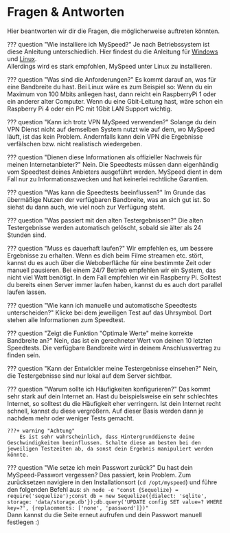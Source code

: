 # Fragen & Antworten
Hier beantworten wir dir die Fragen, die möglicherweise auftreten könnten.

??? question "Wie installiere ich MySpeed?"
    Je nach Betriebssystem ist diese Anleitung unterschiedlich. Hier findest du die Anleitung für [Windows](/setup/windows) und [Linux](/setup/linux).  
    Allerdings wird es stark empfohlen, MySpeed unter Linux zu installieren.

??? question "Was sind die Anforderungen?"
    Es kommt darauf an, was für eine Bandbreite du hast. Bei Linux wäre es zum Beispiel so:
    Wenn du ein Maximum von 100 Mbits anliegen hast, dann reicht ein RaspberryPi 1 oder ein anderer alter Computer.
    Wenn du eine Gbit-Leitung hast, wäre schon ein Raspberry Pi 4 oder ein PC mit 1Gbit LAN Support wichtig.

??? question "Kann ich trotz VPN MySpeed verwenden?"
    Solange du dein VPN Dienst nicht auf demselben System nutzt wie auf dem, wo MySpeed läuft, ist das kein Problem.
    Andernfalls kann dein VPN die Ergebnisse verfälschen bzw. nicht realistisch wiedergeben.

??? question "Dienen diese Informationen als offizieller Nachweis für meinen Internetanbieter?"
    Nein. Die Speedtests müssen dann eigenhändig vom Speedtest deines Anbieters ausgeführt werden.
    MySpeed dient in dem Fall nur zu Informationszwecken und hat keinerlei rechtliche Garantien.

??? question "Was kann die Speedtests beeinflussen?"
    Im Grunde das übermäßige Nutzen der verfügbaren Bandbreite, was an sich gut ist. So siehst du dann auch, wie viel noch zur Verfügung steht.

??? question "Was passiert mit den alten Testergebnissen?"
    Die alten Testergebnisse werden automatisch gelöscht, sobald sie älter als 24 Stunden sind.

??? question "Muss es dauerhaft laufen?"
    Wir empfehlen es, um bessere Ergebnisse zu erhalten. Wenn es dich beim Filme streamen etc. stört, 
    kannst du es auch über die Weboberfläche für eine bestimmte Zeit oder manuell pausieren.
    Bei einem 24/7 Betrieb empfehlen wir ein System, das nicht viel Watt benötigt. In dem Fall empfehlen wir ein Raspberry Pi.
    Solltest du bereits einen Server immer laufen haben, kannst du es auch dort parallel laufen lassen.

??? question "Wie kann ich manuelle und automatische Speedtests unterscheiden?"
    Klicke bei dem jeweiligen Test auf das Uhrsymbol. Dort stehen alle Informationen zum Speedtest.

??? question "Zeigt die Funktion "Optimale Werte" meine korrekte Bandbreite an?"
    Nein, das ist ein gerechneter Wert von deinen 10 letzten Speedtests. Die verfügbare Bandbreite wird in deinem Anschlussvertrag zu finden sein.

??? question "Kann der Entwickler meine Testergebnisse einsehen?"
    Nein, die Testergebnisse sind nur lokal auf dem Server sichtbar.

??? question "Warum sollte ich Häufigkeiten konfigurieren?"
    Das kommt sehr stark auf dein Internet an. Hast du beispielsweise ein sehr schlechtes Internet, so solltest du die Häufigkeit eher verringern. Ist dein Internet recht schnell, kannst du diese vergrößern. Auf dieser Basis werden dann je nachdem mehr oder weniger Tests gemacht.  
    
    ???+ warning "Achtung"
        Es ist sehr wahrscheinlich, dass Hintergrunddienste deine Geschwindigkeiten beeinflussen. Schalte diese am besten bei den jeweiligen Testzeiten ab, da sonst dein Ergebnis manipuliert werden könnte.

??? question "Wie setze ich mein Passwort zurück?"
    Du hast dein MySpeed-Passwort vergessen? Das passiert, kein Problem. Zum zurücksetzen navigiere in den Installationsort (`cd /opt/myspeed`) und führe den folgenden Befehl aus:
    ```sh
    node -e "const {Sequelize} = require('sequelize');const db = new Sequelize({dialect: 'sqlite', storage: 'data/storage.db'});db.query('UPDATE config SET value=? WHERE key=?', {replacements: ['none', 'password']})"
    ```    
    Dann kannst du die Seite erneut aufrufen und dein Passwort manuell festlegen :)
